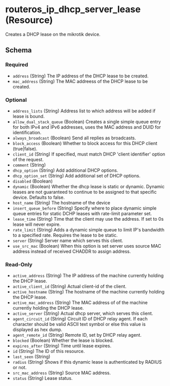 # routeros_ip_dhcp_server_lease (Resource)
Creates a DHCP lease on the mikrotik device.



<!-- schema generated by tfplugindocs -->
## Schema

### Required

- `address` (String) The IP address of the DHCP lease to be created.
- `mac_address` (String) The MAC addreess of the DHCP lease to be created.

### Optional

- `address_lists` (String) Address list to which address will be added if lease is bound.
- `allow_dual_stack_queue` (Boolean) Creates a single simple queue entry for both IPv4 and IPv6 addresses, uses the MAC address and DUID for identification.
- `always_broadcast` (Boolean) Send all replies as broadcasts.
- `block_access` (Boolean) Whether to block access for this DHCP client (true|false).
- `client_id` (String) If specified, must match DHCP 'client identifier' option of the request.
- `comment` (String)
- `dhcp_option` (String) Add additional DHCP options.
- `dhcp_option_set` (String) Add additional set of DHCP options.
- `disabled` (Boolean)
- `dynamic` (Boolean) Whether the dhcp lease is static or dynamic. Dynamic leases are not guaranteed to continue to be assigned to that specific device. Defaults to false.
- `host_name` (String) The hostname of the device
- `insert_queue_before` (String) Specify where to place dynamic simple queue entries for static DCHP leases with rate-limit parameter set.
- `lease_time` (String) Time that the client may use the address. If set to 0s lease will never expire.
- `rate_limit` (String) Adds a dynamic simple queue to limit IP's bandwidth to a specified rate. Requires the lease to be static.
- `server` (String) Server name which serves this client.
- `use_src_mac` (Boolean) When this option is set server uses source MAC address instead of received CHADDR to assign address.

### Read-Only

- `active_address` (String) The IP address of the machine currently holding the DHCP lease.
- `active_client_id` (String) Actual client-id of the client.
- `active_hostname` (String) The hostname of the machine currently holding the DHCP lease.
- `active_mac_address` (String) The MAC address of of the machine currently holding the DHCP lease.
- `active_server` (String) Actual dhcp server, which serves this client.
- `agent_circuit_id` (String) Circuit ID of DHCP relay agent. If each character should be valid ASCII text symbol or else this value is displayed as hex dump.
- `agent_remote_id` (String) Remote ID, set by DHCP relay agent.
- `blocked` (Boolean) Whether the lease is blocked.
- `expires_after` (String) Time until lease expires.
- `id` (String) The ID of this resource.
- `last_seen` (String)
- `radius` (String) Shows if this dynamic lease is authenticated by RADIUS or not.
- `src_mac_address` (String) Source MAC address.
- `status` (String) Lease status.


